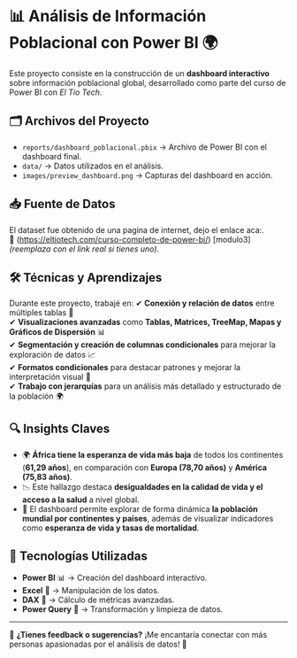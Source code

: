 # 📊 Análisis de Información Poblacional con Power BI 🌍

Este proyecto consiste en la construcción de un **dashboard interactivo** sobre información poblacional global, desarrollado como parte del curso de Power BI con *El Tío Tech*.

## 🗂️ Archivos del Proyecto
- `reports/dashboard_poblacional.pbix` → Archivo de Power BI con el dashboard final.
- `data/` → Datos utilizados en el análisis.
- `images/preview_dashboard.png` → Capturas del dashboard en acción.

## 📥 Fuente de Datos
El dataset fue obtenido de una pagina de internet, dejo el enlace aca:.  
📌 (https://eltiotech.com/curso-completo-de-power-bi/)  [modulo3] *(reemplaza con el link real si tienes uno)*.

## 🛠️ Técnicas y Aprendizajes
Durante este proyecto, trabajé en:
✔ **Conexión y relación de datos** entre múltiples tablas 🔗  
✔ **Visualizaciones avanzadas** como **Tablas, Matrices, TreeMap, Mapas y Gráficos de Dispersión** 📊  
✔ **Segmentación y creación de columnas condicionales** para mejorar la exploración de datos 📈  
✔ **Formatos condicionales** para destacar patrones y mejorar la interpretación visual 🎨  
✔ **Trabajo con jerarquías** para un análisis más detallado y estructurado de la población 🌍  

## 🔍 Insights Claves
- 🌍 **África tiene la esperanza de vida más baja** de todos los continentes (**61,29 años**), en comparación con **Europa (78,70 años)** y **América (75,83 años)**.  
- 📉 Este hallazgo destaca **desigualdades en la calidad de vida y el acceso a la salud** a nivel global.  
- 🔎 El dashboard permite explorar de forma dinámica **la población mundial por continentes y países**, además de visualizar indicadores como **esperanza de vida y tasas de mortalidad**.  

## 🚀 Tecnologías Utilizadas
- **Power BI** 📊 → Creación del dashboard interactivo.
- **Excel** 📑 → Manipulación de los datos.
- **DAX** 🔢 → Cálculo de métricas avanzadas.
- **Power Query** 🔄 → Transformación y limpieza de datos.

---

📢 **¿Tienes feedback o sugerencias?** ¡Me encantaría conectar con más personas apasionadas por el análisis de datos! 🚀

